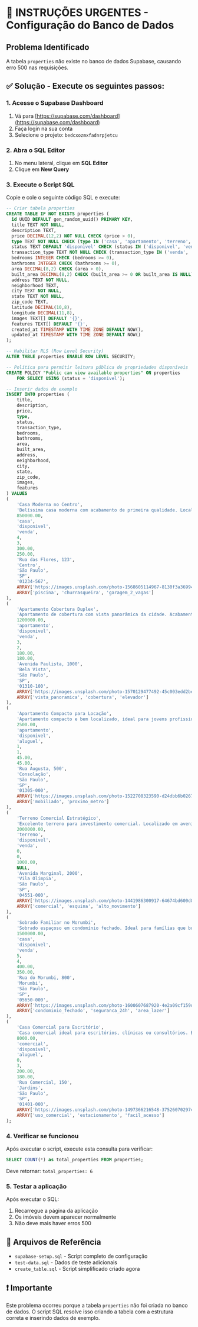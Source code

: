 # 🚨 INSTRUÇÕES URGENTES - Configuração do Banco de Dados

## Problema Identificado
A tabela `properties` não existe no banco de dados Supabase, causando erro 500 nas requisições.

## ✅ Solução - Execute os seguintes passos:

### 1. Acesse o Supabase Dashboard
1. Vá para [https://supabase.com/dashboard](https://supabase.com/dashboard)
2. Faça login na sua conta
3. Selecione o projeto: `bedcxozmxfadnrpjetcu`

### 2. Abra o SQL Editor
1. No menu lateral, clique em **SQL Editor**
2. Clique em **New Query**

### 3. Execute o Script SQL
Copie e cole o seguinte código SQL e execute:

```sql
-- Criar tabela properties
CREATE TABLE IF NOT EXISTS properties (
  id UUID DEFAULT gen_random_uuid() PRIMARY KEY,
  title TEXT NOT NULL,
  description TEXT,
  price DECIMAL(12,2) NOT NULL CHECK (price > 0),
  type TEXT NOT NULL CHECK (type IN ('casa', 'apartamento', 'terreno', 'comercial', 'rural')),
  status TEXT DEFAULT 'disponivel' CHECK (status IN ('disponivel', 'vendido', 'alugado', 'reservado')),
  transaction_type TEXT NOT NULL CHECK (transaction_type IN ('venda', 'aluguel', 'ambos')),
  bedrooms INTEGER CHECK (bedrooms >= 0),
  bathrooms INTEGER CHECK (bathrooms >= 0),
  area DECIMAL(8,2) CHECK (area > 0),
  built_area DECIMAL(8,2) CHECK (built_area >= 0 OR built_area IS NULL),
  address TEXT NOT NULL,
  neighborhood TEXT,
  city TEXT NOT NULL,
  state TEXT NOT NULL,
  zip_code TEXT,
  latitude DECIMAL(10,8),
  longitude DECIMAL(11,8),
  images TEXT[] DEFAULT '{}',
  features TEXT[] DEFAULT '{}',
  created_at TIMESTAMP WITH TIME ZONE DEFAULT NOW(),
  updated_at TIMESTAMP WITH TIME ZONE DEFAULT NOW()
);

-- Habilitar RLS (Row Level Security)
ALTER TABLE properties ENABLE ROW LEVEL SECURITY;

-- Política para permitir leitura pública de propriedades disponíveis
CREATE POLICY "Public can view available properties" ON properties
    FOR SELECT USING (status = 'disponivel');

-- Inserir dados de exemplo
INSERT INTO properties (
    title,
    description,
    price,
    type,
    status,
    transaction_type,
    bedrooms,
    bathrooms,
    area,
    built_area,
    address,
    neighborhood,
    city,
    state,
    zip_code,
    images,
    features
) VALUES 
(
    'Casa Moderna no Centro',
    'Belíssima casa moderna com acabamento de primeira qualidade. Localizada em área nobre da cidade.',
    850000.00,
    'casa',
    'disponivel',
    'venda',
    4,
    3,
    300.00,
    250.00,
    'Rua das Flores, 123',
    'Centro',
    'São Paulo',
    'SP',
    '01234-567',
    ARRAY['https://images.unsplash.com/photo-1568605114967-8130f3a36994?w=800'],
    ARRAY['piscina', 'churrasqueira', 'garagem_2_vagas']
),
(
    'Apartamento Cobertura Duplex',
    'Apartamento de cobertura com vista panorâmica da cidade. Acabamento de luxo.',
    1200000.00,
    'apartamento',
    'disponivel',
    'venda',
    3,
    2,
    180.00,
    180.00,
    'Avenida Paulista, 1000',
    'Bela Vista',
    'São Paulo',
    'SP',
    '01310-100',
    ARRAY['https://images.unsplash.com/photo-1570129477492-45c003edd2be?w=800'],
    ARRAY['vista_panoramica', 'cobertura', 'elevador']
),
(
    'Apartamento Compacto para Locação',
    'Apartamento compacto e bem localizado, ideal para jovens profissionais.',
    2500.00,
    'apartamento',
    'disponivel',
    'aluguel',
    1,
    1,
    45.00,
    45.00,
    'Rua Augusta, 500',
    'Consolação',
    'São Paulo',
    'SP',
    '01305-000',
    ARRAY['https://images.unsplash.com/photo-1522708323590-d24dbb6b0267?w=800'],
    ARRAY['mobiliado', 'proximo_metro']
),
(
    'Terreno Comercial Estratégico',
    'Excelente terreno para investimento comercial. Localizado em avenida de grande movimento.',
    2000000.00,
    'terreno',
    'disponivel',
    'venda',
    0,
    0,
    1000.00,
    NULL,
    'Avenida Marginal, 2000',
    'Vila Olímpia',
    'São Paulo',
    'SP',
    '04551-000',
    ARRAY['https://images.unsplash.com/photo-1441986300917-64674bd600d8?w=800'],
    ARRAY['comercial', 'esquina', 'alto_movimento']
),
(
    'Sobrado Familiar no Morumbi',
    'Sobrado espaçoso em condomínio fechado. Ideal para famílias que buscam segurança e conforto.',
    1500000.00,
    'casa',
    'disponivel',
    'venda',
    5,
    4,
    400.00,
    350.00,
    'Rua do Morumbi, 800',
    'Morumbi',
    'São Paulo',
    'SP',
    '05650-000',
    ARRAY['https://images.unsplash.com/photo-1600607687920-4e2a09cf159d?w=800'],
    ARRAY['condominio_fechado', 'seguranca_24h', 'area_lazer']
),
(
    'Casa Comercial para Escritório',
    'Casa comercial ideal para escritórios, clínicas ou consultórios. Bem localizada.',
    8000.00,
    'comercial',
    'disponivel',
    'aluguel',
    0,
    3,
    200.00,
    180.00,
    'Rua Comercial, 150',
    'Jardins',
    'São Paulo',
    'SP',
    '01401-000',
    ARRAY['https://images.unsplash.com/photo-1497366216548-37526070297c?w=800'],
    ARRAY['uso_comercial', 'estacionamento', 'facil_acesso']
);
```

### 4. Verificar se funcionou
Após executar o script, execute esta consulta para verificar:

```sql
SELECT COUNT(*) as total_properties FROM properties;
```

Deve retornar: `total_properties: 6`

### 5. Testar a aplicação
Após executar o SQL:
1. Recarregue a página da aplicação
2. Os imóveis devem aparecer normalmente
3. Não deve mais haver erros 500

## 🔧 Arquivos de Referência
- `supabase-setup.sql` - Script completo de configuração
- `test-data.sql` - Dados de teste adicionais
- `create_table.sql` - Script simplificado criado agora

## ❗ Importante
Este problema ocorreu porque a tabela `properties` não foi criada no banco de dados. O script SQL resolve isso criando a tabela com a estrutura correta e inserindo dados de exemplo.